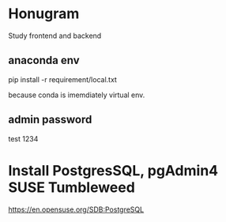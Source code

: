 # Honugram

Study frontend and backend 

## anaconda env
pip install -r requirement/local.txt

because conda is imemdiately virtual env.

## admin password
test 1234

# Install PostgresSQL, pgAdmin4 SUSE Tumbleweed
https://en.opensuse.org/SDB:PostgreSQL

